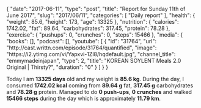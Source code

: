 {
    "date": "2017-06-11",
    "type": "post",
    "title": "Report for Sunday 11th of June 2017",
    "slug": "2017\/06\/11",
    "categories": [
        "Daily report"
    ],
    "health": {
        "weight": 85.6,
        "height": 173,
        "age": 13325
    },
    "nutrition": {
        "calories": 1742.02,
        "fat": 89.64,
        "carbohydrates": 317.45,
        "protein": 78.28
    },
    "exercise": {
        "pushups": 0,
        "crunches": 0,
        "steps": 15466
    },
    "media": {
        "books": [],
        "podcast": [],
        "youtube": [
            {
                "id": "31764",
                "url": "http:\/\/cast.writtn.com\/episode\/31764\/quantified",
                "image": "https:\/\/i2.ytimg.com\/vi\/Yapxvi-1Zl8\/hqdefault.jpg",
                "channel_title": "emmymadeinjapan",
                "type": 2,
                "title": "KOREAN SOYLENT Meals 2.0 Original | Thirsty?",
                "duration": "0"
            }
        ]
    }
}

Today I am <strong>13325 days</strong> old and my weight is <strong>85.6 kg</strong>. During the day, I consumed <strong>1742.02 kcal</strong> coming from <strong>89.64 g</strong> fat, <strong>317.45 g</strong> carbohydrates and <strong>78.28 g</strong> protein. Managed to do <strong>0 push-ups</strong>, <strong>0 crunches</strong> and walked <strong>15466 steps</strong> during the day which is approximately <strong>11.79 km</strong>.